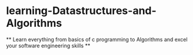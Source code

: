 # learning-Datastructures-and-Algorithms
** Learn everything from basics of c programming to Algorithms and excel your software engineering skills **
